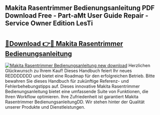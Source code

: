 ## Makita Rasentrimmer Bedienungsanleitung PDF Download Free - Part-aMt User Guide Repair - Service Owner Edition LesTi

# <h2><a href="http://df3muy5.blite.top/?on=Makita+Rasentrimmer+Bedienungsanleitung">🔗Download 👉🔴 Makita Rasentrimmer Bedienungsanleitung</a></h2>

[![Makita Rasentrimmer Bedienungsanleitung new download](https://i.imgur.com/lujVjoI.png)](http://df3muy5.blite.top/?on=Makita+Rasentrimmer+Bedienungsanleitung)
Herzlichen Glückwunsch zu Ihrem Kauf! Dieses Handbuch feiert Ihr neues REDDDDDDD und bietet eine Roadmap für den erfolgreichen Betrieb. Bitte bewahren Sie dieses Handbuch für zukünftige Referenz- und Fehlerbehebungstipps auf. Dieses innovative Makita Rasentrimmer Bedienungsanleitung bietet eine umfassende Suite von Funktionen, die Ihren Workflow optimieren. Ihre Zufriedenheit ist garantiert Makita Rasentrimmer BedienungsanleitungDD. Wir stehen hinter der Qualität unserer Produkte und Dienstleistungen.
